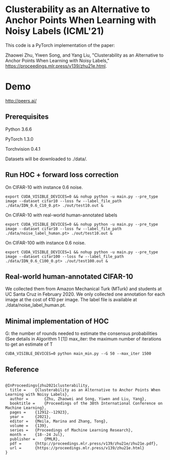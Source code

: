# Clusterability as an Alternative to Anchor Points When Learning with Noisy Labels (ICML'21)
This code is a PyTorch implementation of the paper:

Zhaowei Zhu, Yiwen Song, and Yang Liu, "Clusterability as an Alternative to Anchor Points When Learning with Noisy Labels," https://proceedings.mlr.press/v139/zhu21e.html.

# Demo

http://peers.ai/

## Prerequisites
Python 3.6.6

PyTorch 1.3.0

Torchvision 0.4.1

Datasets will be downloaded to ./data/.

## Run HOC + forward loss correction
On CIFAR-10 with instance 0.6 noise. 

```
export CUDA_VISIBLE_DEVICES=0 && nohup python -u main.py --pre_type image --dataset cifar10 --loss fw --label_file_path ./data/IDN_0.6_C10_0.pt> ./out/test10.out &
```

On CIFAR-10 with real-world human-annotated labels

```
export CUDA_VISIBLE_DEVICES=0 && nohup python -u main.py --pre_type image --dataset cifar10 --loss fw --label_file_path ./data/noise_label_human.pt> ./out/test10.out &
```

On CIFAR-100 with instance 0.6 noise. 

```
export CUDA_VISIBLE_DEVICES=1 && nohup python -u main.py --pre_type image --dataset cifar100 --loss fw --label_file_path ./data/IDN_0.6_C100_0.pt> ./out/test100.out &
```

## Real-world human-annotated CIFAR-10
We collected them from Amazon Mechanical Turk (MTurk) and students at UC Santa Cruz in February 2020. We only collected one annotation for each image at the cost of ¢10 per image. The label file is available at ./data/noise_label_human.pt.


## Minimal implementation of HOC
G: the number of rounds needed to estimate the consensus probabilities (See details in Algorithm 1 [1])
max_iter: the maximum number of iterations to get an estimate of T 
```
CUDA_VISIBLE_DEVICES=0 python main_min.py --G 50 --max_iter 1500
```

## Reference
```

@InProceedings{zhu2021clusterability,
  title = 	 {Clusterability as an Alternative to Anchor Points When Learning with Noisy Labels},
  author =       {Zhu, Zhaowei and Song, Yiwen and Liu, Yang},
  booktitle = 	 {Proceedings of the 38th International Conference on Machine Learning},
  pages = 	 {12912--12923},
  year = 	 {2021},
  editor = 	 {Meila, Marina and Zhang, Tong},
  volume = 	 {139},
  series = 	 {Proceedings of Machine Learning Research},
  month = 	 {18--24 Jul},
  publisher =    {PMLR},
  pdf = 	 {http://proceedings.mlr.press/v139/zhu21e/zhu21e.pdf},
  url = 	 {https://proceedings.mlr.press/v139/zhu21e.html}
}

```
